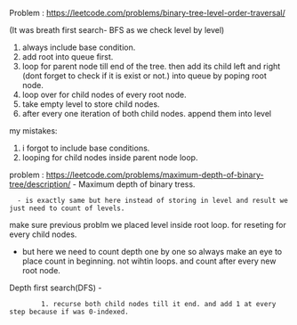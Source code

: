 Problem : https://leetcode.com/problems/binary-tree-level-order-traversal/

(It was breath first search- BFS as we check level by level)
1. always include base condition.
2. add root into queue first.
3. loop for parent node till end of the tree. then add its child left and right (dont forget to check if it is exist or not.) into queue by poping root node.
4. loop over for child nodes of every root node.
5. take empty level to store child nodes.
6. after every one iteration of both child nodes. append them into level



my mistakes:

1. i forgot to include base conditions.
2. looping for child nodes inside parent node loop.


problem : https://leetcode.com/problems/maximum-depth-of-binary-tree/description/ - Maximum depth of binary tress.

      - is exactly same but here instead of storing in level and result we just need to count of levels. 

  make sure previous problm we placed level inside root loop. for reseting for every child nodes.

- but here we need to count depth one by one so always make an eye to place count in beginning. not wihtin loops. and count after every new root node.


Depth first search(DFS) -

            1. recurse both child nodes till it end. and add 1 at every step because if was 0-indexed.
